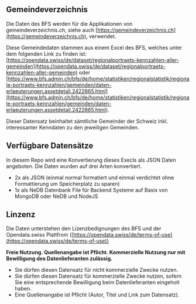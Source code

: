## Gemeindeverzeichnis
Die Daten des BFS werden für die Applikationen von gemeindeverzeichnis.ch, siehe auch [https://gemeindeverzeichnis.ch](https://gemeindeverzeichnis.ch), verwendet.

Diese Gemeindedaten stammen aus einem Excel des BFS, welches unter dem folgenden Link zu finden ist: [https://opendata.swiss/de/dataset/regionalportraets-kennzahlen-aller-gemeinden](https://opendata.swiss/de/dataset/regionalportraets-kennzahlen-aller-gemeinden) oder [https://www.bfs.admin.ch/bfs/de/home/statistiken/regionalstatistik/regionale-portraets-kennzahlen/gemeinden/daten-erlaeuterungen.assetdetail.2422865.html](https://www.bfs.admin.ch/bfs/de/home/statistiken/regionalstatistik/regionale-portraets-kennzahlen/gemeinden/daten-erlaeuterungen.assetdetail.2422865.html).

Dieser Datensatz beinhaltet sämtliche Gemeinder der Schweiz inkl. interessanter Kenndaten zu den jeweiligen Gemeinden.


## Verfügbare Datensätze

In diesem Repo wird eine Konvertierung dieses Execls als JSON Daten angeboten. Die Daten wurden auf drei Arten konvertiert.

- 2x als JSON (einmal normal formatiert und einmal verdichtet ohne Formattierung um Speicherplatz zu sparen)
- 1x als NeDB Datenbank File für Backend Systeme auf Basis von MongoDB oder NeDB und NodeJS

## Linzenz

Die Daten unterstehen den Lizenzbedignungen des BFS und der Opendata.swiss Plattfrom ([https://opendata.swiss/de/terms-of-use](https://opendata.swiss/de/terms-of-use))

**Freie Nutzung. Quellenangabe ist Pflicht. Kommerzielle Nutzung nur mit Bewilligung des Datenlieferanten zulässig.**

- Sie dürfen diesen Datensatz für nicht kommerzielle Zwecke nutzen.
- Sie dürfen diesen Datensatz für kommerzielle Zwecke nutzen, sofern Sie eine entsprechende Bewilligung beim Datenlieferanten eingeholt haben.
- Eine Quellenangabe ist Pflicht (Autor, Titel und Link zum Datensatz).
